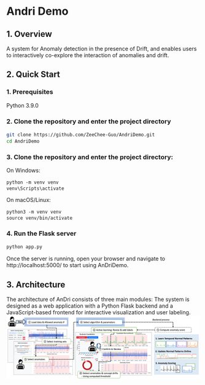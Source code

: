 # Andri Demo

## 1. Overview

A system for Anomaly detection in the presence of Drift, and enables users to interactively co-explore the interaction
of anomalies and drift.

## 2. Quick Start

### 1. Prerequisites
Python 3.9.0

### 2. Clone the repository and enter the project directory

```bash
git clone https://github.com/ZeeChee-Guo/AndriDemo.git
cd AndriDemo
```
### 3. Clone the repository and enter the project directory:
On Windows:
 ```
 python -m venv venv
 venv\Scripts\activate
 ```

On macOS/Linux:
```
python3 -m venv venv
source venv/bin/activate
```
### 4. Run the Flask server

```bash
python app.py
```

Once the server is running, open your browser and navigate to http://localhost:5000/ to start using AnDriDemo.


## 3. Architecture
The architecture of AnDri consists of three main modules: The system is designed as a web application with a Python Flask backend and a JavaScript-based frontend for interactive visualization and user labeling.
![System Architecture](static/img/architecture.png)
